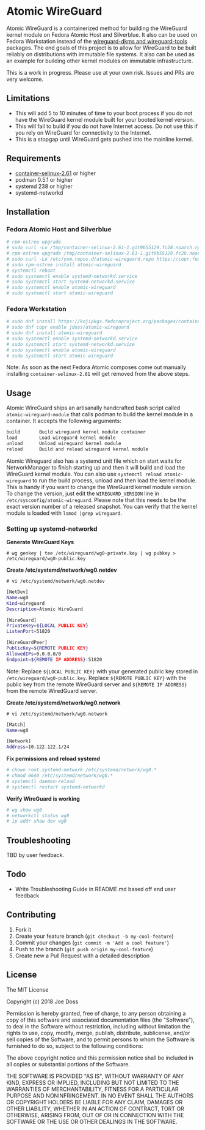 # Atomic WireGuard

Atomic WireGuard is a containerized method for building the WireGuard kernel module on Fedora Atomic Host and Silverblue. It also can be used on Fedora Workstation instead of the [wireguard-dkms and wireguard-tools](https://copr.fedorainfracloud.org/coprs/jdoss/wireguard/packages/) packages. The end goals of this project is to allow for WireGuard to be built reliably on distributions with immutable file systems. It also can be used as an example for building other kernel modules on immutable infrastructure.

This is a work in progress. Please use at your own risk. Issues and PRs are very welcome.

## Limitations

* This will add 5 to 10 minutes of time to your boot process if you do not have the WireGuard kernel module built for your booted kernel version.
* This will fail to build if you do not have Internet access. Do not use this if you rely on WireGuard for connectivity to the Internet.
* This is a stopgap until WireGuard gets pushed into the mainline kernel.

## Requirements

* [container-selinux-2.61](https://koji.fedoraproject.org/koji/buildinfo?buildID=1083837) or higher
* podman 0.5.1 or higher
* systemd 238 or higher
* systemd-networkd

## Installation

### Fedora Atomic Host and Silverblue

```bash
# rpm-ostree upgrade
# sudo curl -Lo /tmp/container-selinux-2.61-1.git9b55129.fc28.noarch.rpm https://kojipkgs.fedoraproject.org/packages/container-selinux/2.61/1.git9b55129.fc28/noarch/container-selinux-2.61-1.git9b55129.fc28.noarch.rpm
# rpm-ostree upgrade /tmp/container-selinux-2.61-1.git9b55129.fc28.noarch.rpm
# sudo curl -Lo /etc/yum.repos.d/atomic-wireguard.repo https://copr.fedorainfracloud.org/coprs/jdoss/atomic-wireguard/repo/fedora-28/jdoss-atomic-wireguard-fedora-28.repo
# sudo rpm-ostree install atomic-wireguard
# systemctl reboot
# sudo systemctl enable systemd-networkd.service
# sudo systemctl start systemd-networkd.service
# sudo systemctl enable atomic-wireguard
# sudo systemctl start atomic-wireguard
```

### Fedora Workstation

```bash
# sudo dnf install https://kojipkgs.fedoraproject.org/packages/container-selinux/2.61/1.git9b55129.fc28/noarch/container-selinux-2.61-1.git9b55129.fc28.noarch.rpm
# sudo dnf copr enable jdoss/atomic-wireguard
# sudo dnf install atomic-wireguard
# sudo systemctl enable systemd-networkd.service
# sudo systemctl start systemd-networkd.service
# sudo systemctl enable atomic-wireguard
# sudo systemctl start atomic-wireguard
```

Note: As soon as the next Fedora Atomic composes come out manually installing `container-selinux-2.61` will get removed from the above steps.

## Usage

Atomic WireGuard ships an artisanally handcrafted bash script called `atomic-wireguard-module` that calls podman to build the kernel module in a container. It accepts the following arguments:

```bash
build       Build wireguard kernel module container
load        Load wireguard kernel module
unload      Unload wireguard kernel module
reload      Build and reload wireguard kernel module
```

Atomic Wireguard also has a systemd unit file which on start waits for NetworkManager to finish starting up and then it will build and load the WireGuard kernel module. You can also use `systemctl reload atomic-wireguard` to run the build process, unload and then load the kernel module. This is handy if you want to change the WireGuard kernel module version. To change the version, just edit the `WIREGUARD_VERSION` line in `/etc/sysconfig/atomic-wireguard`. Please note that this needs to be the exact version number of a released snapshot. You can verify that the kernel module is loaded with `lsmod |grep wireguard`.

### Setting up systemd-networkd

**Generate WireGuard Keys**

`# wg genkey | tee /etc/wireguard/wg0-private.key | wg pubkey > /etc/wireguard/wg0-public.key`

**Create /etc/systemd/network/wg0.netdev**

`# vi /etc/systemd/network/wg0.netdev`

```bash
[NetDev]
Name=wg0
Kind=wireguard
Description=Atomic WireGuard

[WireGuard]
PrivateKey=${LOCAL PUBLIC KEY}
ListenPort=51820

[WireGuardPeer]
PublicKey=${REMOTE PUBLIC KEY}
AllowedIPs=0.0.0.0/0
Endpoint=${REMOTE IP ADDRESS}:51820
```

Note: Replace `${LOCAL PUBLIC KEY}` with your generated public key stored in `/etc/wireguard/wg0-public.key`. Replace `${REMOTE PUBLIC KEY}` with the public key from the remote WireGuard server and `${REMOTE IP ADDRESS}` from the remote WiredGuard server.

**Create /etc/systemd/network/wg0.network**

`# vi /etc/systemd/network/wg0.network`

```bash
[Match]
Name=wg0

[Network]
Address=10.122.122.1/24
```

**Fix permissions and reload systemd**

```bash
# chown root.systemd-network /etc/systemd/network/wg0.*
# chmod 0640 /etc/systemd/network/wg0.*
# systemctl daemon-reload
# systemctl restart systemd-networkd
```

**Verify WireGuard is working**

```bash
# wg show wg0
# networkctl status wg0
# ip addr show dev wg0
```

## Troubleshooting

TBD by user feedback.

## Todo

* Write Troubleshooting Guide in README.md based off end user feedback

## Contributing

1. Fork it
2. Create your feature branch (`git checkout -b my-cool-feature`)
3. Commit your changes (`git commit -m 'Add a cool feature'`)
4. Push to the branch (`git push origin my-cool-feature`)
5. Create new a Pull Request with a detailed description

## License

The MIT License

Copyright (c) 2018 Joe Doss

Permission is hereby granted, free of charge, to any person obtaining a copy
of this software and associated documentation files (the "Software"), to deal
in the Software without restriction, including without limitation the rights
to use, copy, modify, merge, publish, distribute, sublicense, and/or sell
copies of the Software, and to permit persons to whom the Software is
furnished to do so, subject to the following conditions:

The above copyright notice and this permission notice shall be included in
all copies or substantial portions of the Software.

THE SOFTWARE IS PROVIDED "AS IS", WITHOUT WARRANTY OF ANY KIND, EXPRESS OR
IMPLIED, INCLUDING BUT NOT LIMITED TO THE WARRANTIES OF MERCHANTABILITY,
FITNESS FOR A PARTICULAR PURPOSE AND NONINFRINGEMENT. IN NO EVENT SHALL THE
AUTHORS OR COPYRIGHT HOLDERS BE LIABLE FOR ANY CLAIM, DAMAGES OR OTHER
LIABILITY, WHETHER IN AN ACTION OF CONTRACT, TORT OR OTHERWISE, ARISING FROM,
OUT OF OR IN CONNECTION WITH THE SOFTWARE OR THE USE OR OTHER DEALINGS IN
THE SOFTWARE.
